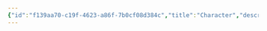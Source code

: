 ```yaml
---
{"id":"f139aa70-c19f-4623-a86f-7b0cf08d384c","title":"Character","description":"Overview of Character tag.","publish":true,"date_created":"Thursday, April 11th 2024, 5:53:50 pm","date_modified":"Thursday, April 11th 2024, 5:54:09 pm","cssclasses":["mado-heading"],"path":"tags/Character.md","permalink":"/tags/character/","PassFrontmatter":true}
---
```


